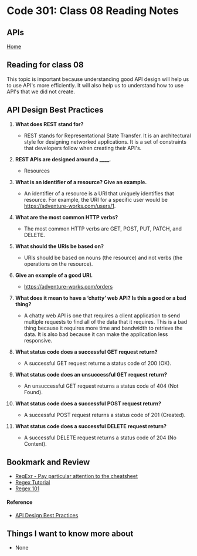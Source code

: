 # Code 301: Class 08 Reading Notes

## APIs

[Home](https://mtorres6739.github.io/reading-notes/)

## Reading for class 08

This topic is important because understanding good API design will help us to use API's more efficiently.  It will also help us to understand how to use API's that we did not create.

## API Design Best Practices

1. **What does REST stand for?**

    - REST stands for Representational State Transfer.  It is an architectural style for designing networked applications. It is a set of constraints that developers follow when creating their API's.

2. **REST APIs are designed around a ____.**

    - Resources

3. **What is an identifier of a resource? Give an example.**

    - An identifier of a resource is a URI that uniquely identifies that resource.  For example, the URI for a specific user would be https://adventure-works.com/users/1.

4. **What are the most common HTTP verbs?**

    - The most common HTTP verbs are GET, POST, PUT, PATCH, and DELETE.

5. **What should the URIs be based on?**

    - URIs should be based on nouns (the resource) and not verbs (the operations on the resource).

6. **Give an example of a good URI.**

    - https://adventure-works.com/orders

7. **What does it mean to have a ‘chatty’ web API? Is this a good or a bad thing?**

    - A chatty web API is one that requires a client application to send multiple requests to find all of the data that it requires.  This is a bad thing because it requires more time and bandwidth to retrieve the data. It is also bad because it can make the application less responsive.

8. **What status code does a successful GET request return?**

    - A successful GET request returns a status code of 200 (OK).

9. **What status code does an unsuccessful GET request return?**

    - An unsuccessful GET request returns a status code of 404 (Not Found).

10. **What status code does a successful POST request return?**

    - A successful POST request returns a status code of 201 (Created).

11. **What status code does a successful DELETE request return?**

    - A successful DELETE request returns a status code of 204 (No Content).



## Bookmark and Review

- [RegExr - Pay particular attention to the cheatsheet](https://regexr.com/)
- [Regex Tutorial](https://medium.com/factory-mind/regex-tutorial-a-simple-cheatsheet-by-examples-649dc1c3f285)
- [Regex 101](https://regex101.com/)


#### Reference

- [API Design Best Practices](https://docs.microsoft.com/en-us/azure/architecture/best-practices/api-design)

## Things I want to know more about
- None